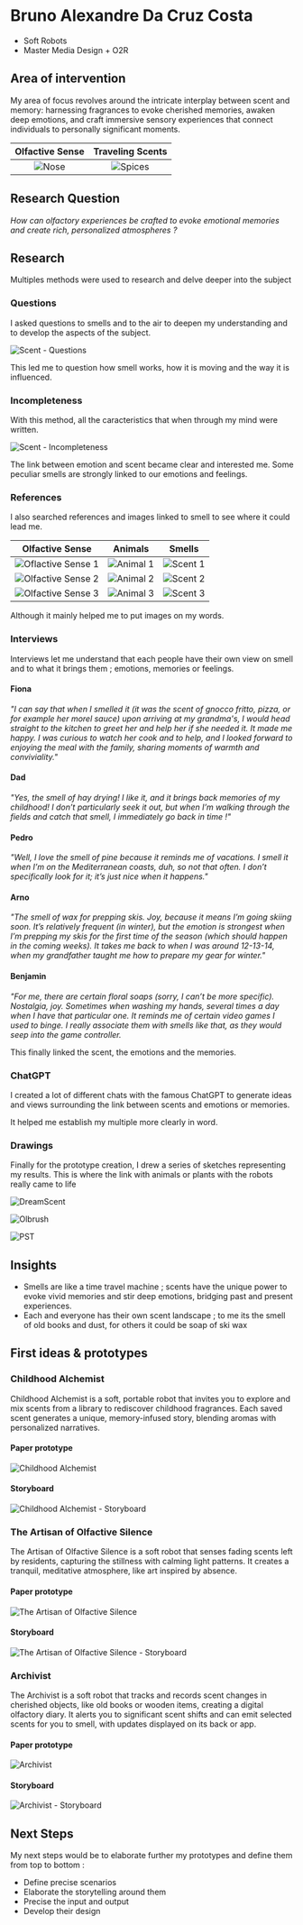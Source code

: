 # Bruno Alexandre Da Cruz Costa

- Soft Robots
- Master Media Design + O2R

## Area of intervention

My area of focus revolves around the intricate interplay between scent and memory: harnessing fragrances to evoke cherished memories, awaken deep emotions, and craft immersive sensory experiences that connect individuals to personally significant moments.

Olfactive Sense           | Traveling Scents
:-------------------------:|:-------------------------:
![Nose](https://github.com/Psemata/softrobotics/blob/main/images/2024-10-18/nose-4.png)  |  ![Spices](https://github.com/Psemata/softrobotics/blob/main/images/2024-10-16/cooking-13.jpg)

## Research Question

_How can olfactory experiences be crafted to evoke emotional memories and create rich, personalized atmospheres ?_

## Research

Multiples methods were used to research and delve deeper into the subject

### Questions

I asked questions to smells and to the air to deepen my understanding and to develop the aspects of the subject.

![Scent - Questions](https://github.com/Psemata/softrobotics/blob/main/images/2024-11-06/smell-questions.png)

This led me to question how smell works, how it is moving and the way it is influenced.

### Incompleteness

With this method, all the caracteristics that when through my mind were written.

![Scent - Incompleteness](https://github.com/Psemata/softrobotics/blob/main/images/2024-11-06/smell-incompleteness.png)

The link between emotion and scent became clear and interested me. Some peculiar smells are strongly linked to our emotions and feelings.

### References

I also searched references and images linked to smell to see where it could lead me.

Olfactive Sense           | Animals | Smells
:-------------------------:|:-------------------------:|:-------------------------:
![Oflactive Sense 1](https://github.com/Psemata/softrobotics/blob/main/images/2024-10-18/anatomy-2.png) | ![Animal 1](https://github.com/Psemata/softrobotics/blob/main/images/2024-10-18/animal-3.png) | ![Scent 1](https://github.com/Psemata/softrobotics/blob/main/images/2024-10-18/scent-8.png)
![Olfactive Sense 2](https://github.com/Psemata/softrobotics/blob/main/images/2024-10-18/nose-2.png) | ![Animal 2](https://github.com/Psemata/softrobotics/blob/main/images/2024-10-18/animal-4.png) | ![Scent 2](https://github.com/Psemata/softrobotics/blob/main/images/2024-10-18/scent-10.png)
![Olfactive Sense 3](https://github.com/Psemata/softrobotics/blob/main/images/2024-10-18/scent-12.png) | ![Animal 3](https://github.com/Psemata/softrobotics/blob/main/images/2024-10-18/animal-1.png) | ![Scent 3](https://github.com/Psemata/softrobotics/blob/main/images/2024-10-18/air-flow-2.png)

Although it mainly helped me to put images on my words.

### Interviews

Interviews let me understand that each people have their own view on smell and to what it brings them ; emotions, memories or feelings.

#### Fiona

_"I can say that when I smelled it (it was the scent of gnocco fritto, pizza, or for example her morel sauce) upon arriving at my grandma's, I would head straight to the kitchen to greet her and help her if she needed it. It made me happy. I was curious to watch her cook and to help, and I looked forward to enjoying the meal with the family, sharing moments of warmth and conviviality."_

#### Dad

_"Yes, the smell of hay drying!
I like it, and it brings back memories of my childhood!
I don’t particularly seek it out, but when I’m walking through the fields and catch that smell, I immediately go back in time !"_

#### Pedro

_"Well, I love the smell of pine because it reminds me of vacations. I smell it when I’m on the Mediterranean coasts, duh, so not that often. I don’t specifically look for it; it’s just nice when it happens."_

#### Arno

_"The smell of wax for prepping skis.
Joy, because it means I’m going skiing soon. It’s relatively frequent (in winter), but the emotion is strongest when I’m prepping my skis for the first time of the season (which should happen in the coming weeks).
It takes me back to when I was around 12-13-14, when my grandfather taught me how to prepare my gear for winter."_

#### Benjamin

_"For me, there are certain floral soaps (sorry, I can’t be more specific).
Nostalgia, joy.
Sometimes when washing my hands, several times a day when I have that particular one.
It reminds me of certain video games I used to binge. I really associate them with smells like that, as they would seep into the game controller._

This finally linked the scent, the emotions and the memories.

### ChatGPT

I created a lot of different chats with the famous ChatGPT to generate ideas and views surrounding the link between scents and emotions or memories.

It helped me establish my multiple more clearly in word.

### Drawings

Finally for the prototype creation, I drew a series of sketches representing my results. This is where the link with animals or plants with the robots really came to life

![DreamScent](https://github.com/Psemata/softrobotics/blob/main/images/2024-10-25/DreamScent.jpg)

![Olbrush](https://github.com/Psemata/softrobotics/blob/main/images/2024-10-25/Olbrush.jpg)

![PST](https://github.com/Psemata/softrobotics/blob/main/images/2024-10-25/PST.jpg)

## Insights

- Smells are like a time travel machine ; scents have the unique power to evoke vivid memories and stir deep emotions, bridging past and present experiences.
- Each and everyone has their own scent landscape ; to me its the smell of old books and dust, for others it could be soap of ski wax

## First ideas & prototypes

### Childhood Alchemist

Childhood Alchemist is a soft, portable robot that invites you to explore and mix scents from a library to rediscover childhood fragrances. Each saved scent generates a unique, memory-infused story, blending aromas with personalized narratives.

#### Paper prototype

![Childhood Alchemist](https://github.com/Psemata/softrobotics/blob/main/images/2024-11-05/childhoodalchemist-paperprototype.jpg)

#### Storyboard

![Childhood Alchemist - Storyboard](https://github.com/Psemata/softrobotics/blob/main/images/2024-11-06/childhoodalchemist-storyboard-new.jpg)

### The Artisan of Olfactive Silence

The Artisan of Olfactive Silence is a soft robot that senses fading scents left by residents, capturing the stillness with calming light patterns. It creates a tranquil, meditative atmosphere, like art inspired by absence.

#### Paper prototype

![The Artisan of Olfactive Silence](https://github.com/Psemata/softrobotics/blob/main/images/2024-11-05/theartisanofolfactorysilence-paperprototype.jpg)

#### Storyboard

![The Artisan of Olfactive Silence - Storyboard](https://github.com/Psemata/softrobotics/blob/main/images/2024-11-06/artisanolfactivesilence-storyboard-new.jpg)

### Archivist

The Archivist is a soft robot that tracks and records scent changes in cherished objects, like old books or wooden items, creating a digital olfactory diary. It alerts you to significant scent shifts and can emit selected scents for you to smell, with updates displayed on its back or app.

#### Paper prototype

![Archivist](https://github.com/Psemata/softrobotics/blob/main/images/2024-11-05/archivist-paperprototype.jpg)

#### Storyboard

![Archivist - Storyboard](https://github.com/Psemata/softrobotics/blob/main/images/2024-11-06/archivist-storyboard-new.jpg)

## Next Steps

My next steps would be to elaborate further my prototypes and define them from top to bottom :

- Define precise scenarios
- Elaborate the storytelling around them
- Precise the input and output
- Develop their design
